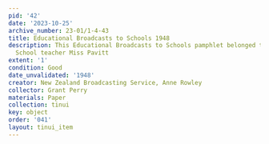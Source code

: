 ```yaml
---
pid: '42'
date: '2023-10-25'
archive_number: 23-01/1-4-43
title: Educational Broadcasts to Schools 1948
description: This Educational Broadcasts to Schools pamphlet belonged to Mataikora
  School teacher Miss Pavitt
extent: '1'
condition: Good
date_unvalidated: '1948'
creator: New Zealand Broadcasting Service, Anne Rowley
collector: Grant Perry
materials: Paper
collection: tinui
key: object
order: '041'
layout: tinui_item
---
```

